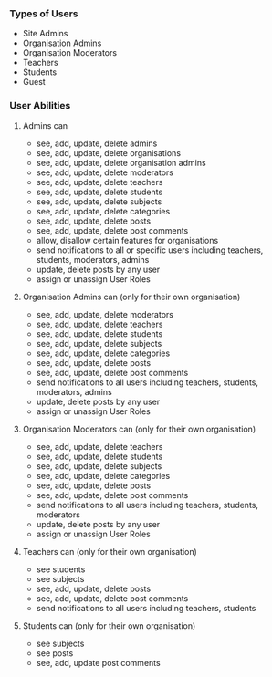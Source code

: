 ### Types of Users
- Site Admins
- Organisation Admins
- Organisation Moderators
- Teachers
- Students
- Guest

### User Abilities 
1) Admins can
    - see, add, update, delete admins
    - see, add, update, delete organisations
    - see, add, update, delete organisation admins
    - see, add, update, delete moderators
    - see, add, update, delete teachers
    - see, add, update, delete students
    - see, add, update, delete subjects
    - see, add, update, delete categories
    - see, add, update, delete posts
    - see, add, update, delete post comments
    - allow, disallow certain features for organisations
    - send notifications to all or specific users including teachers, students, moderators, admins
    - update, delete posts by any user
    - assign or unassign User Roles
  
2) Organisation Admins can (only for their own organisation)
    - see, add, update, delete moderators
    - see, add, update, delete teachers
    - see, add, update, delete students
    - see, add, update, delete subjects
    - see, add, update, delete categories
    - see, add, update, delete posts
    - see, add, update, delete post comments
    - send notifications to all users including teachers, students, moderators, admins
    - update, delete posts by any user
    - assign or unassign User Roles

3) Organisation Moderators can (only for their own organisation)
    - see, add, update, delete teachers
    - see, add, update, delete students
    - see, add, update, delete subjects
    - see, add, update, delete categories
    - see, add, update, delete posts
    - see, add, update, delete post comments
    - send notifications to all users including teachers, students, moderators
    - update, delete posts by any user
    - assign or unassign User Roles
  
4) Teachers can (only for their own organisation)
    - see students
    - see subjects
    - see, add, update, delete posts
    - see, add, update, delete post comments
    - send notifications to all users including teachers, students
  
5) Students can (only for their own organisation)
    - see subjects
    - see posts
    - see, add, update post comments
